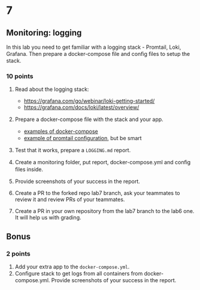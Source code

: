 # 7

## Monitoring: logging

In this lab you need to get familiar with a logging stack - Promtail, Loki, Grafana. Then prepare a docker-compose ﬁle and conﬁg ﬁles to setup the stack.

### 10 points

1. Read about the logging stack:

   * https://grafana.com/go/webinar/loki-getting-started/
   * https://grafana.com/docs/loki/latest/overview/

2. Prepare a docker-compose ﬁle with the stack and your app.

   * [examples of docker-compose](https://github.com/grafana/loki)
   * [example of promtail conﬁguration](https://github.com/black-rosary/loki-nginx), but be smart

3. Test that it works, prepare a `LOGGING.md` report.
4. Create a monitoring folder, put report, docker-compose.yml and conﬁg ﬁles inside.
5. Provide screenshots of your success in the report.
6. Create a PR to the forked repo lab7 branch, ask your teammates to review it and review PRs of your teammates.
7. Create a PR in your own repository from the lab7 branch to the lab6 one. It will help us with grading.

## Bonus

### 2 points

1. Add your extra app to the `docker-compose.yml`.
2. Conﬁgure stack to get logs from all containers from docker-compose.yml. Provide
screenshots of your success in the report.